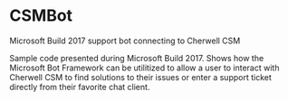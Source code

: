 # CSMBot
Microsoft Build 2017 support bot connecting to Cherwell CSM

Sample code presented during Microsoft Build 2017. Shows how the Microsoft Bot Framework can be utilitized to allow a user 
to interact with Cherwell CSM to find solutions to their issues or enter a support ticket directly from their favorite chat client. 
